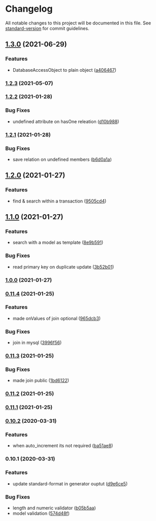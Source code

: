 # Changelog

All notable changes to this project will be documented in this file. See [standard-version](https://github.com/conventional-changelog/standard-version) for commit guidelines.

## [1.3.0](https://github.com/loge5/node-sql-dao/compare/v1.2.3...v1.3.0) (2021-06-29)


### Features

* DatabaseAccessObject to plain object ([a406467](https://github.com/loge5/node-sql-dao/commit/a4064674dd6886bd68a0cfbccfd84c9de294cce4))

### [1.2.3](https://github.com/loge5/node-sql-dao/compare/v1.2.2...v1.2.3) (2021-05-07)

### [1.2.2](https://github.com/loge5/node-sql-dao/compare/v1.2.1...v1.2.2) (2021-01-28)


### Bug Fixes

* undefined attribute on  hasOne releation ([d10b988](https://github.com/loge5/node-sql-dao/commit/d10b988e4612c3946ebee94a6c120a962dae4e93))

### [1.2.1](https://github.com/loge5/node-sql-dao/compare/v1.2.0...v1.2.1) (2021-01-28)


### Bug Fixes

* save relation on undefined members ([b6d0a1a](https://github.com/loge5/node-sql-dao/commit/b6d0a1ae4680ac27db1d536ea7338dfc185eeee6))

## [1.2.0](https://github.com/loge5/node-sql-dao/compare/v1.1.0...v1.2.0) (2021-01-27)


### Features

* find & search within a transaction ([9505cd4](https://github.com/loge5/node-sql-dao/commit/9505cd4a7a321f0084891a89ebaa3771b196dd19))

## [1.1.0](https://github.com/loge5/node-sql-dao/compare/v1.0.0...v1.1.0) (2021-01-27)


### Features

* search with a model as template ([8e9b591](https://github.com/loge5/node-sql-dao/commit/8e9b591aa05bbe83a55be194d06a85d74f4d02a1))


### Bug Fixes

* read primary key on duplicate update ([3b52b01](https://github.com/loge5/node-sql-dao/commit/3b52b010e6687865f6cf1d0963d4b3cd576aefac))

### [1.0.0](https://github.com/loge5/node-sql-dao/compare/v0.11.4...v1.0.0) (2021-01-27)

### [0.11.4](https://github.com/loge5/node-sql-dao/compare/v0.11.3...v0.11.4) (2021-01-25)


### Features

* made onValues of join optional ([965dcb3](https://github.com/loge5/node-sql-dao/commit/965dcb32f815fe2eed6dfcb6d171352c6ee4f8cd))


### Bug Fixes

* join in mysql ([3996f56](https://github.com/loge5/node-sql-dao/commit/3996f56f9ab70065761081c01f27054e4137e7c8))

### [0.11.3](https://github.com/loge5/node-sql-dao/compare/v0.11.2...v0.11.3) (2021-01-25)


### Bug Fixes

* made join public ([1bd6122](https://github.com/loge5/node-sql-dao/commit/1bd6122671acd79a61193a166be389c04f4494a5))

### [0.11.2](https://github.com/loge5/node-sql-dao/compare/v0.11.1...v0.11.2) (2021-01-25)

### [0.11.1](https://github.com/loge5/node-sql-dao/compare/v0.11.0...v0.11.1) (2021-01-25)

### [0.10.2](https://github.com/loge5/node-sql-dao/compare/v0.10.1...v0.10.2) (2020-03-31)


### Features

* when auto_increment its not required ([ba51ae8](https://github.com/loge5/node-sql-dao/commit/ba51ae8e1f4e00c2b2c3a6c4feb2ba14845f7259))

### 0.10.1 (2020-03-31)


### Features

* update standard-format in generator ouptut ([d9e6ce5](https://github.com/loge5/node-sql-dao/commit/d9e6ce5568fa8ef7719a81a5374edcc8bcf2b8e5))


### Bug Fixes

* length and numeric validator ([b05b5aa](https://github.com/loge5/node-sql-dao/commit/b05b5aa98efd02a4e4adec7325d37ca79996fb4e))
* model validation ([574d48f](https://github.com/loge5/node-sql-dao/commit/574d48f942420446e33d3398f98b4d8f3c435747))
